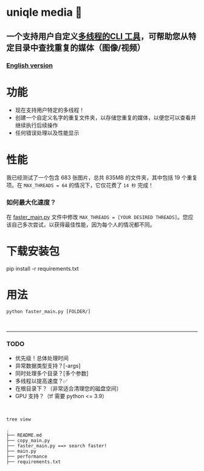 # uniqle media 📁
一个支持用户自定义[多线程的CLI 工具](https://github.com/eawlot3000/uniqle_media#performance)，可帮助您从特定目录中查找重复的媒体（图像/视频）
----
### [English version](README.md)


# 功能
* 现在支持用户特定的多线程！
* 创建一个自定义名字的重复文件夹，以存储您重复的媒体，以便您可以查看并继续执行后续操作
* 任何错误处理以及性能显示


# 性能
我已经测试了一个包含 683 张图片，总共 835MB 的文件夹，其中包括 19 个重复项。在 `MAX_THREADS = 64` 的情况下，它仅花费了 `14 秒` 完成！
### 如何最大化速度？
在 [faster_main.py](faster_main.py) 文件中修改 `MAX_THREADS = [YOUR DESIRED THREADS]`。您应该自己多次尝试，以获得最佳性能，因为每个人的情况都不同。

# 下载安装包
pip install -r requirements.txt


# 用法
```
python faster_main.py [FOLDER/]
```


<br>

----
### TODO
* 优先级！总体处理时间
* 异常数据类型支持？[-args]
* 同时处理多个目录？[多个参数]
* 多线程以提高速度？✅
* 在根目录下？（非常适合清理您的磁盘空间）
* GPU 支持？（tf 需要 python <= 3.9）

<br>

`tree view`
```
.
├── README.md
├── copy_main.py
├── faster_main.py ==> search faster!
├── main.py
├── performance
├── requirements.txt
```
